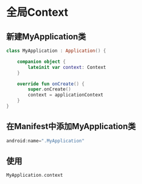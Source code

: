 # 全局Context

## 新建MyApplication类

```kotlin
class MyApplication : Application() {

    companion object {
        lateinit var context: Context
    }

    override fun onCreate() {
        super.onCreate()
        context = applicationContext
    }
}
```

## 在Manifest中添加MyApplication类

```kotlin
android:name=".MyApplication"
```

## 使用

```kotlin
MyApplication.context
```

